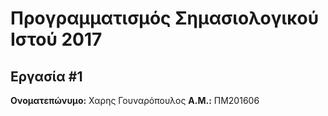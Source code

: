 # Προγραμματισμός Σημασιολογικού Ιστού 2017
## Εργασία #1

**Ονοματεπώνυμο:** Χαρης Γουναρόπουλος
**Α.Μ.:** 	ΠΜ201606


